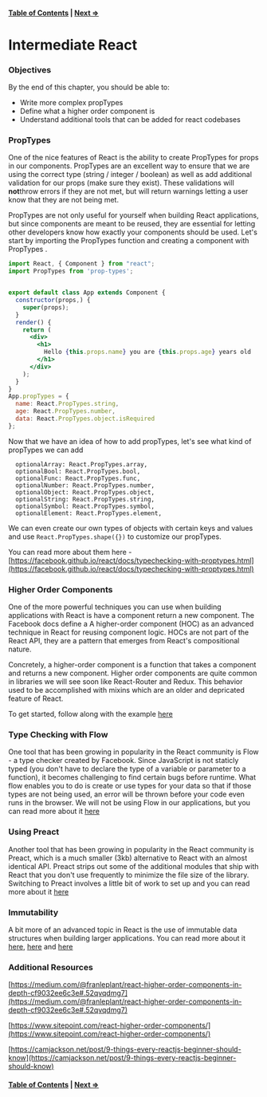 #### [Table of Contents](./../readme.md) | [Next ⇒](./02-testing_react.md)

# Intermediate React

### Objectives

By the end of this chapter, you should be able to:

- Write more complex propTypes
- Define what a higher order component is 
- Understand additional tools that can be added for react codebases

### PropTypes

One of the nice features of React is the ability to create PropTypes for props in our components. PropTypes are an excellent way to ensure that we are using the correct type (string / integer / boolean) as well as add additional validation for our props (make sure they exist). These validations will **not**throw errors if they are not met, but will return warnings letting a user know that they are not being met. 

PropTypes are not only useful for yourself when building React applications, but since components are meant to be reused, they are essential for letting other developers know how exactly your components should be used. Let's start by importing the PropTypes function and creating a component with PropTypes . 

```jsx
import React, { Component } from "react";
import PropTypes from 'prop-types';


export default class App extends Component {
  constructor(props,) {
    super(props);
  }
  render() {
    return (
      <div>
        <h1>
          Hello {this.props.name} you are {this.props.age} years old
        </h1>
      </div>
    );
  }
}
App.propTypes = {
  name: React.PropTypes.string,
  age: React.PropTypes.number,
  data: React.PropTypes.object.isRequired
};

```

Now that we have an idea of how to add propTypes, let's see what kind of propTypes we can add 

```
  optionalArray: React.PropTypes.array,
  optionalBool: React.PropTypes.bool,
  optionalFunc: React.PropTypes.func,
  optionalNumber: React.PropTypes.number,
  optionalObject: React.PropTypes.object,
  optionalString: React.PropTypes.string,
  optionalSymbol: React.PropTypes.symbol,
  optionalElement: React.PropTypes.element,
```

We can even create our own types of objects with certain keys and values and use `React.PropTypes.shape({})` to customize our propTypes.

You can read more about them here  -[https://facebook.github.io/react/docs/typechecking-with-proptypes.html](https://facebook.github.io/react/docs/typechecking-with-proptypes.html)

### Higher Order Components

One of the more powerful techniques you can use when building applications with React is have a component return a new component. The Facebook docs define a A higher-order component (HOC) as an advanced technique in React for reusing component logic. HOCs are not part of the React API, they are a pattern that emerges from React's compositional nature.

Concretely, a higher-order component is a function that takes a component and returns a new component. Higher order components are quite common in libraries we will see soon like React-Router and Redux. This behavior used to be accomplished with mixins which are an older and depricated feature of React.

To get started, follow along with the example [here](https://facebook.github.io/react/docs/higher-order-components.html)

### Type Checking with Flow

One tool that has been growing in popularity in the React community is Flow - a type checker created by Facebook. Since JavaScript is not staticly typed (you don't have to declare the type of a variable or parameter to a function), it becomes challenging to find certain bugs before runtime. What flow enables you to do is create or use types for your data so that if those types are not being used, an error will be thrown before your code even runs in the browser.  We will not be using Flow in our applications, but you can read more about it [here](https://flow.org/)

### Using Preact 

Another tool that has been growing in popularity in the React community is Preact, which is a much smaller (3kb) alternative to React with an almost identical API. Preact strips out some of the additional modules that ship with React that you don't use frequently to minimize the file size of the library. Switching to Preact involves a little bit of work to set up and you can read more about it [here](https://preactjs.com/guide/switching-to-preact)

### Immutability

A bit more of an advanced topic in React is the use of immutable data structures when building larger applications. You can read more about it [here](http://reactkungfu.com/2015/08/pros-and-cons-of-using-immutability-with-react-js/), [here](http://jamesknelson.com/should-i-use-shouldcomponentupdate/) and [here](https://facebook.github.io/react/docs/optimizing-performance.html#using-immutable-data-structures)

### Additional Resources

[https://medium.com/@franleplant/react-higher-order-components-in-depth-cf9032ee6c3e#.52qvqdmg7](https://medium.com/@franleplant/react-higher-order-components-in-depth-cf9032ee6c3e#.52qvqdmg7)

[https://www.sitepoint.com/react-higher-order-components/](https://www.sitepoint.com/react-higher-order-components/)

[https://camjackson.net/post/9-things-every-reactjs-beginner-should-know](https://camjackson.net/post/9-things-every-reactjs-beginner-should-know)

#### [Table of Contents](./../readme.md) | [Next ⇒](./02-react_router.md)
